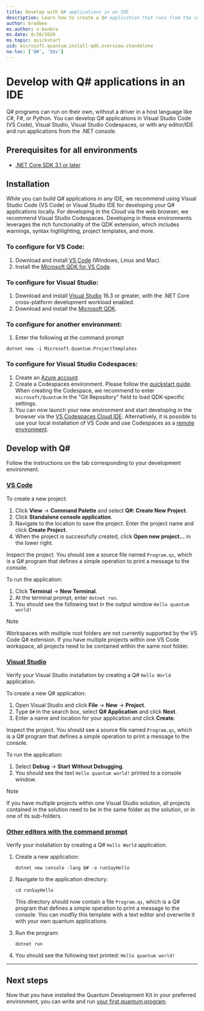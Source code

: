 ```yaml
---
title: Develop with Q# applications in an IDE
description: Learn how to create a Q# application that runs from the command prompt.
author: bradben
ms.author: v-benbra
ms.date: 8/20/2020
ms.topic: quickstart
uid: microsoft.quantum.install-qdk.overview.standalone
no-loc: ['Q#', '$$v']
---
```


# Develop with Q# applications in an IDE

Q# programs can run on their own, without a driver in a host language like C#, F#, or Python. You can develop Q# applications in Visual Studio Code (VS Code), Visual Studio, Visual Studio Codespaces, or with any editor/IDE and run applications from the .NET console. 

## Prerequisites for all environments

- [.NET Core SDK 3.1 or later](https://www.microsoft.com/net/download)

## Installation

While you can build Q# applications in any IDE, we recommend using Visual Studio Code (VS Code) or Visual Studio IDE for developing your Q# applications locally. For developing in the Cloud via the web browser, we recommend Visual Studio Codespaces. Developing in these environments leverages the rich functionality of the QDK extension, which includes warnings, syntax highlighting, project templates, and more. 

### To configure for VS Code:

1. Download and install [VS Code](https://code.visualstudio.com/download) (Windows, Linux and Mac).
2. Install the [Microsoft QDK for VS Code](https://marketplace.visualstudio.com/items?itemName=quantum.quantum-devkit-vscode).

### To configure for Visual Studio:

1. Download and install [Visual Studio](https://visualstudio.microsoft.com/downloads/) 16.3 or greater, with the .NET Core cross-platform development workload enabled.
2. Download and install the [Microsoft QDK](https://marketplace.visualstudio.com/items?itemName=quantum.DevKit).

### To configure for another environment: 

1. Enter the following at the command prompt

```dotnetcli
dotnet new -i Microsoft.Quantum.ProjectTemplates
```

### To configure for Visual Studio Codespaces:

1. Create an [Azure account](https://azure.microsoft.com/free/).
2. Create a Codespaces environment. Please follow the [quickstart guide](https://docs.microsoft.com/visualstudio/codespaces/quickstarts/browser). When creating the Codespace, we recommend to enter `microsoft/Quantum` in the "Git Repository" field to load QDK-specific settings.
3. You can now launch your new environment and start developing in the browser via the [VS Codespaces Cloud IDE](https://online.visualstudio.com/environments). Alternatively, it is possible to use your local installation of VS Code and use Codespaces as a [remote environment](https://docs.microsoft.com/visualstudio/online/how-to/vscode).

## Develop with Q#

Follow the instructions on the tab corresponding to your development environment.

### [VS Code](#tab/tabid-vscode)

To create a new project:

1. Click **View** -> **Command Palette** and select **Q#: Create New Project**.
2. Click **Standalone console application**.
3. Navigate to the location to save the project. Enter the project name and click **Create Project**.
4. When the project is successfully created, click **Open new project...** in the lower right.

Inspect the project. You should see a source file named `Program.qs`, which is a Q# program that defines a simple operation to print a message to the console.

To run the application:

1. Click **Terminal** -> **New Terminal**.
2. At the terminal prompt, enter `dotnet run`.
3. You should see the following text in the output window `Hello quantum world!`

> [!NOTE]
> Workspaces with multiple root folders are not currently supported by the VS Code Q# extension. If you have multiple projects within one VS Code workspace, all projects need to be contained within the same root folder.

### [Visual Studio](#tab/tabid-vs)

Verify your Visual Studio installation by creating a Q# `Hello World` application.

To create a new Q# application:

1. Open Visual Studio and click **File** -> **New** -> **Project**.
2. Type `Q#` in the search box, select **Q# Application** and click **Next**.
3. Enter a name and location for your application and click **Create**.


Inspect the project. You should see a source file named `Program.qs`, which is a Q# program that defines a simple operation to print a message to the console.

To run the application:

1. Select **Debug** -> **Start Without Debugging**.
2. You should see the text `Hello quantum world!` printed to a console window.

> [!NOTE]
> If you have multiple projects within one Visual Studio solution, all projects contained in the solution need to be in the same folder as the solution, or in one of its sub-folders.  

### [Other editors with the command prompt](#tab/tabid-cmdline)

Verify your installation by creating a Q# `Hello World` application.

1. Create a new application:

    ```dotnetcli
    dotnet new console -lang Q# -o runSayHello
    ```

1. Navigate to the application directory:

    ```dotnetcli
    cd runSayHello
    ```

    This directory should now contain a file `Program.qs`, which is a Q# program that defines a simple operation to print a message to the console. You can modfiy this template with a text editor and overwrite it with your own quantum applications. 

1. Run the program:

    ```dotnetcli
    dotnet run
    ```

1. You should see the following text printed: `Hello quantum world!`

***

## Next steps

Now that you have installed the Quantum Development Kit in your preferred environment, you can write and run [your first quantum program](xref:microsoft.quantum.tutorial-qdk.random-number).
